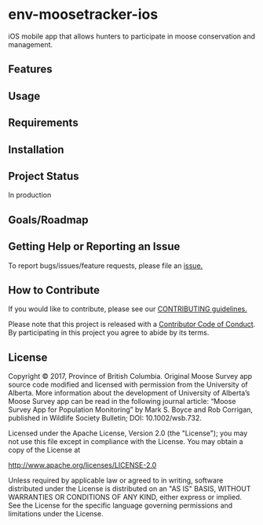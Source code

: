 # env-moosetracker-ios
iOS mobile app that allows hunters to participate in moose conservation and management.

 ## Features

## Usage

## Requirements

## Installation

## Project Status
In production

## Goals/Roadmap


## Getting Help or Reporting an Issue
To report bugs/issues/feature requests, please file an [issue.](https://github.com/bcgov/env-moosetracker-ios/issues)

## How to Contribute
If you would like to contribute, please see our [CONTRIBUTING guidelines.](https://github.com/bcgov/env-moosetracker-ios/blob/master/CONTRIBUTING.md)

Please note that this project is released with a [Contributor Code of Conduct](https://github.com/bcgov/env-moosetracker-ios/blob/master/CODE-OF-CONDUCT.md). By participating in this project you agree to abide by its terms.

## License
Copyright © 2017, Province of British Columbia. Original Moose Survey app source code modified and licensed with permission from the University of Alberta. More information about the development of University of Alberta’s Moose Survey app can be read in the following journal article: “Moose Survey App for Population Monitoring” by Mark S. Boyce and Rob Corrigan, published in Wildlife Society Bulletin; DOI: 10.1002/wsb.732.

Licensed under the Apache License, Version 2.0 (the "License");
you may not use this file except in compliance with the License.
You may obtain a copy of the License at 

http://www.apache.org/licenses/LICENSE-2.0

Unless required by applicable law or agreed to in writing, software
distributed under the License is distributed on an "AS IS" BASIS,
WITHOUT WARRANTIES OR CONDITIONS OF ANY KIND, either express or implied.
See the License for the specific language governing permissions and
limitations under the License.

